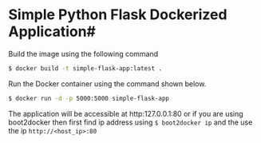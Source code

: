# Simple Python Flask Dockerized Application#

Build the image using the following command

```bash
$ docker build -t simple-flask-app:latest .
```

Run the Docker container using the command shown below.

```bash
$ docker run -d -p 5000:5000 simple-flask-app
```

The application will be accessible at http:127.0.0.1:80 or if you are using boot2docker then first find ip address using `$ boot2docker ip` and the use the ip `http://<host_ip>:80`
